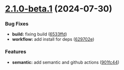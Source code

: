 # [2.1.0-beta.1](https://github.com/kuzzleio/kuzzle-vault/compare/v2.0.4...v2.1.0-beta.1) (2024-07-30)


### Bug Fixes

* **build:** fixing build ([6533ffd](https://github.com/kuzzleio/kuzzle-vault/commit/6533ffd22cb0cc80fac6d412d0be02aef8fd1451))
* **workflow:** add install for deps ([629702e](https://github.com/kuzzleio/kuzzle-vault/commit/629702ee896e640428477a35c8da7bee34340c0a))


### Features

* **semantic:** add semantic and github actions ([901fc44](https://github.com/kuzzleio/kuzzle-vault/commit/901fc44eda19d431c361553b704c9580ba0a260e))
